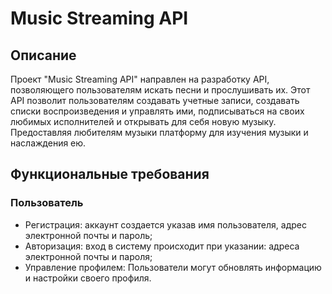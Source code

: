 # Music Streaming API

## Описание

Проект "Music Streaming API" направлен на разработку API, позволяющего пользователям искать песни и прослушивать их. Этот API позволит пользователям создавать учетные записи, создавать списки воспроизведения и управлять ими, подписываться на своих любимых исполнителей и открывать для себя новую музыку. Предоставляя любителям музыки платформу для изучения музыки и наслаждения ею.

## Функциональные требования

### Пользователь

- Регистрация: аккаунт создается указав имя пользователя, адрес электронной почты и пароль;
- Авторизация: вход в систему происходит при указании: адреса электронной почты и пароля;
- Управление профилем: Пользователи могут обновлять информацию и настройки своего профиля.
